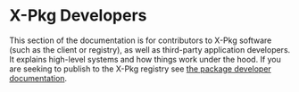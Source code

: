 # X-Pkg Developers

This section of the documentation is for contributors to X-Pkg software (such as the client or registry), as well as third-party application developers. It explains high-level systems and how things work under the hood. If you are seeking to publish to the X-Pkg registry see [the package developer documentation](/package-developers.md).